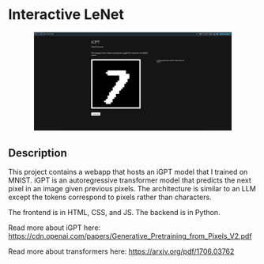 # Interactive LeNet
<p align="center">
  <img src="https://github.com/earnesdm/iGPT-MNIST-Style-Digit-Generator/blob/main/img/iGPT_samples.png?raw=true"
width="400"
/>
</p>

## Description
This project contains a webapp that hosts an iGPT model that I trained on MNIST. iGPT is an autoregressive transformer model that predicts the next pixel in an image given previous pixels. The architecture is similar to an LLM except the tokens correspond to pixels rather than characters.

The frontend is in HTML, CSS, and JS. The backend is in Python.

Read more about iGPT here: https://cdn.openai.com/papers/Generative_Pretraining_from_Pixels_V2.pdf

Read more about transformers here: https://arxiv.org/pdf/1706.03762
